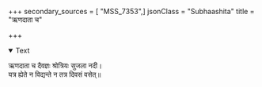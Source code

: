 +++
secondary_sources = [ "MSS_7353",]
jsonClass = "Subhaashita"
title = "ऋणदाता च"

+++

<details open><summary>Text</summary>

ऋणदाता च दैवज्ञः श्रोत्रियः सुजला नदी।  
यत्र ह्येते न विद्यन्ते न तत्र दिवसं वसेत्॥
</details>
